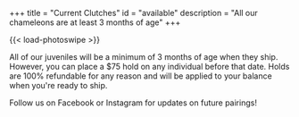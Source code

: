 +++
title = "Current Clutches"
id = "available"
description = "All our chameleons are at least 3 months of age"
+++

{{< load-photoswipe >}}

All of our juveniles will be a minimum of 3 months of age when they ship. However, you can place a $75 hold on any individual before that date. Holds are 100% refundable for any reason and will be applied to your balance when you're ready to ship.

Follow us on Facebook or Instagram for updates on future pairings!
